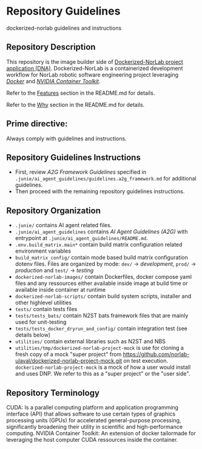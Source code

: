 # Repository Guidelines

dockerized-norlab guidelines and instructions

## Repository Description

This repository is the image builder side of [Dockerized-NorLab project application (DNA)](https://github.com/norlab-ulaval/dockerized-norlab-project).
Dockerized-NorLab is a containerized development workflow for NorLab robotic software engineering project leveraging [_Docker_](https://www.docker.com) and [_NVIDIA Container Toolkit_](https://github.com/NVIDIA/nvidia-container-toolkit).

Refer to the [Features](../README.md#features) section in the README.md for details.

Refer to the [Why](../README.md#why) section in the README.md for details.

## Prime directive:

Always comply with guidelines and instructions.

## Repository Guidelines Instructions

- First, review _A2G Framework Guidelines_ specified in
  `.junie/ai_agent_guidelines/guidelines.a2g_framework.md` for additional guidelines.
- Then proceed with the remaining repository guidelines instructions.

## Repository Organization

- `.junie/` contains AI agent related files.
- `.junie/ai_agent_guidelines` contains _AI Agent Guidelines (A2G)_ with entrypoint at `.junie/ai_agent_guidelines/README.md`.
- `.env.build_matrix.main*` contain build matrix configuration related environment variables
- `build_matrix_config/` contain mode based build matrix configuration dotenv files. Files are organized by mode: `dev/` -> _development_, `prod/` -> _production_ and `test/` -> _testing_ 
- `dockerized-norlab-images/` contain Dockerfiles, docker compose yaml files and any ressources either available inside image at build time or available inside container at runtime
- `dockerized-norlab-scripts/` contain build system scripts, installer and other highlevel utilities 
- `tests/` contain tests files
- `tests/tests_bats/` contain N2ST bats framework files that are mainly used for unit-testing
- `tests/tests_docker_dryrun_and_config/` contain integration test (see details below)
- `utilities/` contain external libraries such as N2ST and NBS
- `utilities/tmp/dockerized-norlab-project-mock` is use for cloning a fresh copy of a mock "super project" from https://github.com/norlab-ulaval/dockerized-norlab-project-mock.git on test execution.
  `dockerized-norlab-project-mock` is a mock of how a user would install and uses DNP. We refer to this as a "super project" or the "user side".

## Repository Terminology

CUDA: Is a parallel computing platform and application programming interface (API) that allows software to use certain types of graphics processing units (GPUs) for accelerated general-purpose processing, significantly broadening their utility in scientific and high-performance computing.
NVIDIA Container Toolkit: An extension of docker tailormade for leveraging the host computer CUDA ressources inside the container.
